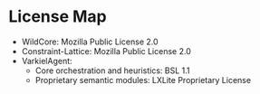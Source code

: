 # License Map

- WildCore: Mozilla Public License 2.0
- Constraint-Lattice: Mozilla Public License 2.0
- VarkielAgent:
  - Core orchestration and heuristics: BSL 1.1
  - Proprietary semantic modules: LXLite Proprietary License
